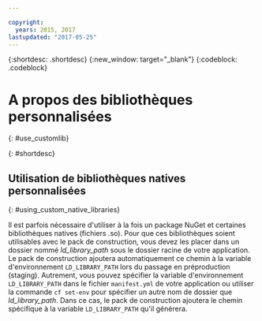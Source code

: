 ```yaml
---

copyright:
  years: 2015, 2017
lastupdated: "2017-05-25"
---
```


{:shortdesc: .shortdesc}
{:new_window: target="_blank"}
{:codeblock: .codeblock}


# A propos des bibliothèques personnalisées
{: #use_customlib}

{: #shortdesc}

## Utilisation de bibliothèques natives personnalisées
{: #using_custom_native_libraries}

Il est parfois nécessaire d'utiliser à la fois un package NuGet et certaines bibliothèques natives (fichiers .so).  Pour que ces bibliothèques soient utilisables avec le pack de construction, vous devez les placer dans un dossier nommé *ld_library_path* sous le dossier racine de votre application. Le pack de construction ajoutera automatiquement ce chemin à la variable d'environnement `LD_LIBRARY_PATH` lors du passage en préproduction (staging).  Autrement, vous pouvez spécifier la variable d'environnement `LD_LIBRARY_PATH` dans le fichier `manifest.yml` de votre application ou utiliser la commande `cf set-env` pour spécifier un autre nom de dossier que *ld_library_path*. Dans ce cas, le pack de construction ajoutera le chemin spécifique à la variable `LD_LIBRARY_PATH` qu'il générera.
